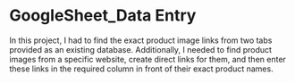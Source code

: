 # GoogleSheet_Data Entry

In this project, I had to find the exact product image links from two tabs provided as an existing database. Additionally, I needed to find product images from a specific website, create direct links for them, and then enter these links in the required column in front of their exact product names.



